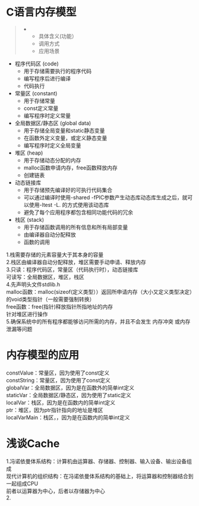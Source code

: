 # C语言内存模型  
> + + 具体含义(功能）
>   + 调用方式
>   + 应用场景
+ 程序代码区 (code)
    + 用于存储需要执行的程序代码
    + 编写程序后进行编译
    + 代码执行
+ 常量区 (constant)
    + 用于存储常量
    + const定义常量
    + 编写程序时定义常量
+ 全局数据区/静态区 (global data)
    + 用于存储全局变量和static静态变量
    + 在函数外定义变量，或定义静态变量
    + 编写程序时定义全局变量
+ 堆区 (heap)
    + 用于存储动态分配的内存
    + malloc函数申请内存，free函数释放内存
    + 创建链表
+ 动态链接库
    + 用于存储预先编译好的可执行代码集合
    + 可以通过编译时使用-shared -fPIC参数产生动态库动态库生成之后，就可以使用-ltest -L. 的方式使用该动态库
    + 避免了每个应用程序都包含相同功能代码的冗余
+ 栈区 (stack)
    + 用于存储函数调用的所有信息和所有局部变量
    + 由编译器自动分配释放
    + 函数的调用    

1.栈需要存储的元素容量大于其本身的容量  
2.栈区由编译器自动分配释放，堆区需要手动申请、释放内存  
3.只读：程序代码区，常量区（代码执行时），动态链接库  
可读写：全局数据区，堆区，栈区  
4.先声明头文件stdlib.h  
malloc函数：malloc(sizeof(定义类型））返回所申请内存（大小又定义类型决定）的void类型指针（一般需要强制转换）  
free函数：free(指针)释放指针所指地址的内存  
针对堆区进行操作  
5.确保系统中的所有程序都能够访问所需的内存，并且不会发生 内存冲突 或内存泄漏等问题  
# 内存模型的应用  
constValue：常量区，因为使用了const定义  
constString：常量区，因为使用了const定义  
globalVar：全局数据区，因为是在函数外的简单int定义  
staticVar：全局数据区/静态区，因为使用了static定义  
localVar：栈区，因为是在函数内的简单int定义  
ptr：堆区，因为ptr指针指向的地址是堆区  
localVarMain：栈区，，因为是在函数内的简单int定义  
# 浅谈Cache  
1.冯诺依曼体系结构：计算机由运算器、存储器、控制器、输入设备、输出设备组成  
现代计算机的组织结构：在冯诺依曼体系结构的基础上，将运算器和控制器结合到一起组成CPU  
前者以运算器为中心，后者以存储器为中心  
2.

